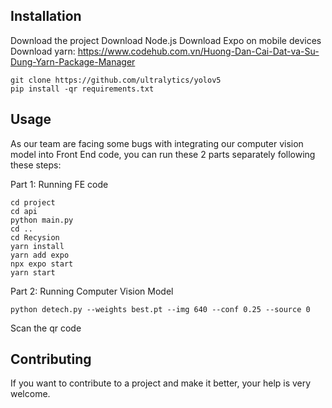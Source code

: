 ## Installation
Download the project
Download Node.js
Download Expo on mobile devices
Download yarn: https://www.codehub.com.vn/Huong-Dan-Cai-Dat-va-Su-Dung-Yarn-Package-Manager

```terminal
git clone https://github.com/ultralytics/yolov5
pip install -qr requirements.txt
```

## Usage
As our team are facing some bugs with integrating our computer vision model into Front End code, you can run these 2 parts separately following these steps:



Part 1: Running FE code
```terminal
cd project
cd api 
python main.py
cd ..
cd Recysion
yarn install
yarn add expo
npx expo start
yarn start
```

Part 2: Running Computer Vision Model
```new terminal
python detech.py --weights best.pt --img 640 --conf 0.25 --source 0
```
Scan the qr code



## Contributing

If you want to contribute to a project and make it better, your help is very welcome.


